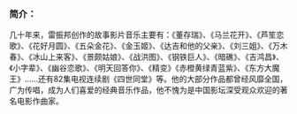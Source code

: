 

### 简介：

几十年来，雷振邦创作的故事影片音乐主要有：《董存瑞》、《马兰花开》、《芦笙恋歌》、《花好月圆》、《五朵金花》、《金玉姬》、《达吉和他的父亲》、《刘三姐》、《万木春》、《冰山上来客》、《景颇姑娘》、《战洪图》、《钢铁巨人》、《暗礁》、《吉鸿昌》、《小字辈》、《幽谷恋歌》、《明天回答你》、《精变》《赤橙黄绿青蓝紫》、《东方大魔王》……还有82集电视连续剧《四世同堂》等。他的大部分作品都曾经风靡全国，广为传唱，成为人们喜爱的经典音乐作品，他不愧为是中国影坛深受观众欢迎的著名电影作曲家。

